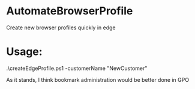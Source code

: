 # AutomateBrowserProfile

Create new browser profiles quickly in edge


# Usage:

.\createEdgeProfile.ps1 -customerName "NewCustomer"

As it stands, I think bookmark administration would be better done in GPO
